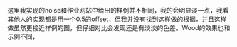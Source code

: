 这里我实现的noise和作业网站中给出的样例并不相同，我的会明显淡一点，我看其他人的实现都是用一个0.5的offset，但我并没有找到这样做的根据，并且这样做虽然更接近样例的图，但仔细对比会发现还是有淡淡的色差。Wood的效果也和示例不同，